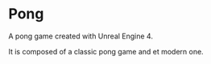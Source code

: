 # Pong

A pong game created with Unreal Engine 4.

It is composed of a classic pong game and et modern one.
